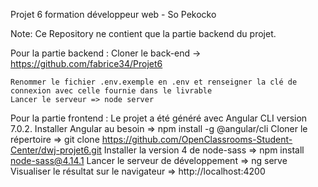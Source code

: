 Projet 6 formation développeur web - So Pekocko

Note: Ce Repository ne contient que la partie backend du projet.

Pour la partie backend :
    Cloner le back-end -> https://github.com/fabrice34/Projet6
    
    
    Renommer le fichier .env.exemple en .env et renseigner la clé de connexion avec celle fournie dans le livrable
    Lancer le serveur => node server

Pour la partie frontend :
    Le projet a été généré avec Angular CLI version 7.0.2.
    Installer Angular au besoin => npm install -g @angular/cli
    Cloner le répertoire => git clone https://github.com/OpenClassrooms-Student-Center/dwj-projet6.git
    Installer la version 4 de node-sass =>  npm install node-sass@4.14.1
    Lancer le serveur de développement => ng serve
    Visualiser le résultat sur le navigateur => http://localhost:4200
